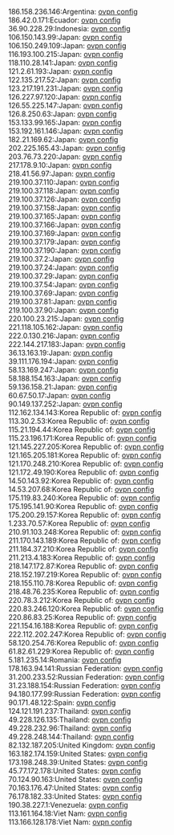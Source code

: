 186.158.236.146:Argentina: [ovpn config](vpn/186_158_236_146.ovpn)  
186.42.0.171:Ecuador: [ovpn config](vpn/186_42_0_171.ovpn)  
36.90.228.29:Indonesia: [ovpn config](vpn/36_90_228_29.ovpn)  
106.150.143.99:Japan: [ovpn config](vpn/106_150_143_99.ovpn)  
106.150.249.109:Japan: [ovpn config](vpn/106_150_249_109.ovpn)  
116.193.100.215:Japan: [ovpn config](vpn/116_193_100_215.ovpn)  
118.110.28.141:Japan: [ovpn config](vpn/118_110_28_141.ovpn)  
121.2.61.193:Japan: [ovpn config](vpn/121_2_61_193.ovpn)  
122.135.217.52:Japan: [ovpn config](vpn/122_135_217_52.ovpn)  
123.217.191.231:Japan: [ovpn config](vpn/123_217_191_231.ovpn)  
126.227.97.120:Japan: [ovpn config](vpn/126_227_97_120.ovpn)  
126.55.225.147:Japan: [ovpn config](vpn/126_55_225_147.ovpn)  
126.8.250.63:Japan: [ovpn config](vpn/126_8_250_63.ovpn)  
153.133.99.165:Japan: [ovpn config](vpn/153_133_99_165.ovpn)  
153.192.161.146:Japan: [ovpn config](vpn/153_192_161_146.ovpn)  
182.21.169.62:Japan: [ovpn config](vpn/182_21_169_62.ovpn)  
202.225.165.43:Japan: [ovpn config](vpn/202_225_165_43.ovpn)  
203.76.73.220:Japan: [ovpn config](vpn/203_76_73_220.ovpn)  
217.178.9.10:Japan: [ovpn config](vpn/217_178_9_10.ovpn)  
218.41.56.97:Japan: [ovpn config](vpn/218_41_56_97.ovpn)  
219.100.37.110:Japan: [ovpn config](vpn/219_100_37_110.ovpn)  
219.100.37.118:Japan: [ovpn config](vpn/219_100_37_118.ovpn)  
219.100.37.126:Japan: [ovpn config](vpn/219_100_37_126.ovpn)  
219.100.37.158:Japan: [ovpn config](vpn/219_100_37_158.ovpn)  
219.100.37.165:Japan: [ovpn config](vpn/219_100_37_165.ovpn)  
219.100.37.166:Japan: [ovpn config](vpn/219_100_37_166.ovpn)  
219.100.37.169:Japan: [ovpn config](vpn/219_100_37_169.ovpn)  
219.100.37.179:Japan: [ovpn config](vpn/219_100_37_179.ovpn)  
219.100.37.190:Japan: [ovpn config](vpn/219_100_37_190.ovpn)  
219.100.37.2:Japan: [ovpn config](vpn/219_100_37_2.ovpn)  
219.100.37.24:Japan: [ovpn config](vpn/219_100_37_24.ovpn)  
219.100.37.29:Japan: [ovpn config](vpn/219_100_37_29.ovpn)  
219.100.37.54:Japan: [ovpn config](vpn/219_100_37_54.ovpn)  
219.100.37.69:Japan: [ovpn config](vpn/219_100_37_69.ovpn)  
219.100.37.81:Japan: [ovpn config](vpn/219_100_37_81.ovpn)  
219.100.37.90:Japan: [ovpn config](vpn/219_100_37_90.ovpn)  
220.100.23.215:Japan: [ovpn config](vpn/220_100_23_215.ovpn)  
221.118.105.162:Japan: [ovpn config](vpn/221_118_105_162.ovpn)  
222.0.130.216:Japan: [ovpn config](vpn/222_0_130_216.ovpn)  
222.144.217.183:Japan: [ovpn config](vpn/222_144_217_183.ovpn)  
36.13.163.19:Japan: [ovpn config](vpn/36_13_163_19.ovpn)  
39.111.176.194:Japan: [ovpn config](vpn/39_111_176_194.ovpn)  
58.13.169.247:Japan: [ovpn config](vpn/58_13_169_247.ovpn)  
58.188.154.163:Japan: [ovpn config](vpn/58_188_154_163.ovpn)  
59.136.158.21:Japan: [ovpn config](vpn/59_136_158_21.ovpn)  
60.67.50.17:Japan: [ovpn config](vpn/60_67_50_17.ovpn)  
90.149.137.252:Japan: [ovpn config](vpn/90_149_137_252.ovpn)  
112.162.134.143:Korea Republic of: [ovpn config](vpn/112_162_134_143.ovpn)  
113.30.2.53:Korea Republic of: [ovpn config](vpn/113_30_2_53.ovpn)  
115.21.194.44:Korea Republic of: [ovpn config](vpn/115_21_194_44.ovpn)  
115.23.196.171:Korea Republic of: [ovpn config](vpn/115_23_196_171.ovpn)  
121.145.227.205:Korea Republic of: [ovpn config](vpn/121_145_227_205.ovpn)  
121.165.205.181:Korea Republic of: [ovpn config](vpn/121_165_205_181.ovpn)  
121.170.248.210:Korea Republic of: [ovpn config](vpn/121_170_248_210.ovpn)  
121.172.49.190:Korea Republic of: [ovpn config](vpn/121_172_49_190.ovpn)  
14.50.143.92:Korea Republic of: [ovpn config](vpn/14_50_143_92.ovpn)  
14.53.207.68:Korea Republic of: [ovpn config](vpn/14_53_207_68.ovpn)  
175.119.83.240:Korea Republic of: [ovpn config](vpn/175_119_83_240.ovpn)  
175.195.141.90:Korea Republic of: [ovpn config](vpn/175_195_141_90.ovpn)  
175.200.29.157:Korea Republic of: [ovpn config](vpn/175_200_29_157.ovpn)  
1.233.70.57:Korea Republic of: [ovpn config](vpn/1_233_70_57.ovpn)  
210.91.103.248:Korea Republic of: [ovpn config](vpn/210_91_103_248.ovpn)  
211.170.143.189:Korea Republic of: [ovpn config](vpn/211_170_143_189.ovpn)  
211.184.37.210:Korea Republic of: [ovpn config](vpn/211_184_37_210.ovpn)  
211.213.4.183:Korea Republic of: [ovpn config](vpn/211_213_4_183.ovpn)  
218.147.172.87:Korea Republic of: [ovpn config](vpn/218_147_172_87.ovpn)  
218.152.197.219:Korea Republic of: [ovpn config](vpn/218_152_197_219.ovpn)  
218.155.110.78:Korea Republic of: [ovpn config](vpn/218_155_110_78.ovpn)  
218.48.76.235:Korea Republic of: [ovpn config](vpn/218_48_76_235.ovpn)  
220.78.3.212:Korea Republic of: [ovpn config](vpn/220_78_3_212.ovpn)  
220.83.246.120:Korea Republic of: [ovpn config](vpn/220_83_246_120.ovpn)  
220.86.83.25:Korea Republic of: [ovpn config](vpn/220_86_83_25.ovpn)  
221.154.16.188:Korea Republic of: [ovpn config](vpn/221_154_16_188.ovpn)  
222.112.202.247:Korea Republic of: [ovpn config](vpn/222_112_202_247.ovpn)  
58.120.254.76:Korea Republic of: [ovpn config](vpn/58_120_254_76.ovpn)  
61.82.61.229:Korea Republic of: [ovpn config](vpn/61_82_61_229.ovpn)  
5.181.235.14:Romania: [ovpn config](vpn/5_181_235_14.ovpn)  
178.163.94.141:Russian Federation: [ovpn config](vpn/178_163_94_141.ovpn)  
31.200.233.52:Russian Federation: [ovpn config](vpn/31_200_233_52.ovpn)  
31.23.188.154:Russian Federation: [ovpn config](vpn/31_23_188_154.ovpn)  
94.180.177.99:Russian Federation: [ovpn config](vpn/94_180_177_99.ovpn)  
90.171.48.122:Spain: [ovpn config](vpn/90_171_48_122.ovpn)  
124.121.191.237:Thailand: [ovpn config](vpn/124_121_191_237.ovpn)  
49.228.126.135:Thailand: [ovpn config](vpn/49_228_126_135.ovpn)  
49.228.232.96:Thailand: [ovpn config](vpn/49_228_232_96.ovpn)  
49.228.248.144:Thailand: [ovpn config](vpn/49_228_248_144.ovpn)  
82.132.187.205:United Kingdom: [ovpn config](vpn/82_132_187_205.ovpn)  
163.182.174.159:United States: [ovpn config](vpn/163_182_174_159.ovpn)  
173.198.248.39:United States: [ovpn config](vpn/173_198_248_39.ovpn)  
45.77.172.178:United States: [ovpn config](vpn/45_77_172_178.ovpn)  
70.124.90.163:United States: [ovpn config](vpn/70_124_90_163.ovpn)  
70.163.176.47:United States: [ovpn config](vpn/70_163_176_47.ovpn)  
76.178.182.33:United States: [ovpn config](vpn/76_178_182_33.ovpn)  
190.38.227.1:Venezuela: [ovpn config](vpn/190_38_227_1.ovpn)  
113.161.164.18:Viet Nam: [ovpn config](vpn/113_161_164_18.ovpn)  
113.166.128.178:Viet Nam: [ovpn config](vpn/113_166_128_178.ovpn)  
